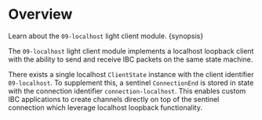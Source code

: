 # Overview

Learn about the `09-localhost` light client module. {synopsis}

The `09-localhost` light client module implements a localhost loopback client with the ability to send and receive IBC packets on the same state machine.

There exists a single localhost `ClientState` instance with the client identifier `09-localhost`. 
To supplement this, a sentinel `ConnectionEnd` is stored in state with the connection identifier `connection-localhost`. This enables custom IBC applications to create channels directly on top of the sentinel connection which leverage localhost loopback functionality.

